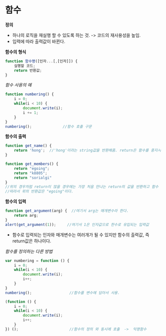 # 함수

**정의**

- 하나의 로직을 재실행 할 수 있도록 하는 것.   ->  코드의 재사용성을 높임.
- 입력에 따라 출력값이 바뀐다.

**함수의 형식**

```javascript
function 함수명([인자...[,[인자]]) {
    실행할 코드;
    return 반환값;
}
```

*함수 사용의 예*

```javascript
function numbering() {
    i = 0;
    while(i < 10) {
        document.write(i);
        i += 1;
    }
}
numbering();              //함수 호출 구문
```

**함수의 출력**

```javascript
function get_name() {
    return 'hong';  //'hong'이라는 string값을 반환해줌. return은 함수를 중지시키는 역할.
}
```

```javascript
function get_members() {
    return "egoing";
    return "k8805";
    return "sorialgi"
}
//위의 경우처럼 return이 많을 경우에는 가장 처음 만나는 return의 값을 반환하고 함수 종료.
//따라서 위의 반환값은 "egoing"이다.
```

**함수의 입력**

```javascript
function get_argument(arg) {  //여기서 arg는 매개변수라 한다.
    return arg;
}
alert(get_argument(1));     //여기서 1은 인자값으로 한수로 유입되는 입력값
```

- 함수로 입력되는 인자와 매개변수는 여러개가 될 수 있지만 함수의 출력값, 즉 return값은 하나이다.

*함수를 정의하는 다른 방법*

```javascript
var numbering = function () {
    i = 0;
    while(i < 10) {
        document.write(i);
        i++;
    }
}
numbering();                 //함수를 변수에 담아서 사용.

(function () {
    i = 0;
    while(i < 10) {
        document.write(i);
        i++;
    }
}) ();  					 //함수의 정의 와 동시에 호출  ->  익명함수
```



